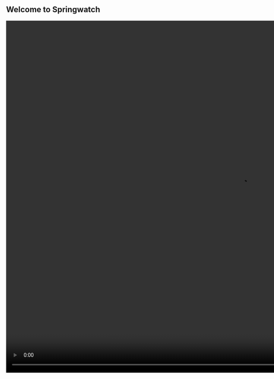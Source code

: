 ## Welcome to Springwatch

<video width="1280" height="960" controls="controls">
<source src="https://www.dropbox.com/s/3odaffcuvdbrsxq/motion_2020-03-26_15.59.45_3.mp4?raw=1" type="video/mp4" />
</video>
